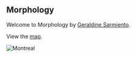 ## Morphology

Welcome to Morphology by [Geraldine Sarmiento](https://twitter.com/sensescape).

View the [map](https://sensescape.github.io/morphology/#11/45.5056/-73.5734).

![Montreal](https://raw.githubusercontent.com/sensescape/morphology/master/images/montreal.png)